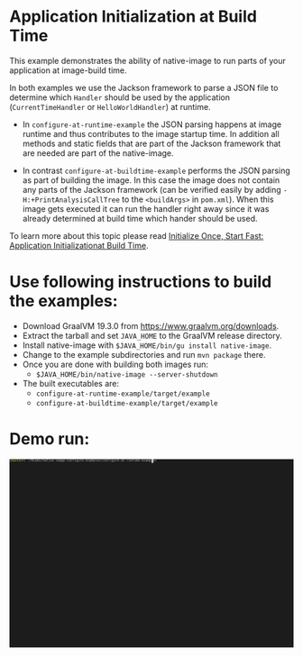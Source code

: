 # Application Initialization at Build Time

This example demonstrates the ability of native-image to run parts of your application at image-build time.

In both examples we use the Jackson framework to parse a JSON file to determine
which `Handler` should be used by the application (`CurrentTimeHandler` or
`HelloWorldHandler`) at runtime.

* In `configure-at-runtime-example` the JSON parsing happens at image runtime
  and thus contributes to the image startup time. In addition all methods and
  static fields that are part of the Jackson framework that are needed are part
  of the native-image.

* In contrast `configure-at-buildtime-example` performs the JSON parsing as
  part of building the image. In this case the image does not contain any parts
  of the Jackson framework (can be verified easily by adding
  `-H:+PrintAnalysisCallTree` to the `<buildArgs>` in `pom.xml`).  When this
  image gets executed it can run the handler right away since it was already
  determined at build time which hander should be used.

To learn more about this topic please read [Initialize Once, Start Fast: Application Initializationat Build Time](http://www.christianwimmer.at/Publications/Wimmer19a/Wimmer19a.pdf).

# Use following instructions to build the examples:
 
* Download GraalVM 19.3.0 from https://www.graalvm.org/downloads.
* Extract the tarball and set `JAVA_HOME` to the GraalVM release directory.
* Install native-image with `$JAVA_HOME/bin/gu install native-image`.
* Change to the example subdirectories and run `mvn package` there.
* Once you are done with building both images run:
  * `$JAVA_HOME/bin/native-image --server-shutdown`
* The built executables are:
  * `configure-at-runtime-example/target/example`
  * `configure-at-buildtime-example/target/example`

# Demo run:

![Demo](./demo.svg)
